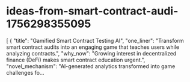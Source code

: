 # ideas-from-smart-contract-audi-1756298355095
[ { "title": "Gamified Smart Contract Testing AI", "one_liner": "Transform smart contract audits into an engaging game that teaches users while analyzing contracts.", "why_now": "Growing interest in decentralized finance (DeFi) makes smart contract education urgent.", "novel_mechanism": "AI-generated analytics transformed into game challenges fo...
